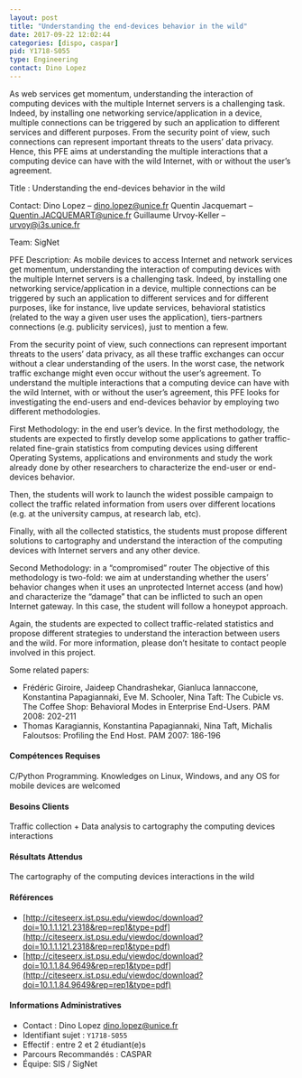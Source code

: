 ```yaml
---
layout: post
title: "Understanding the end-devices behavior in the wild"
date: 2017-09-22 12:02:44
categories: [dispo, caspar]
pid: Y1718-S055
type: Engineering
contact: Dino Lopez
---
```

       
As web services get momentum, understanding the interaction of computing devices with the multiple Internet servers is a challenging task. Indeed, by installing one networking service/application in a device, multiple connections can be triggered by such an application to different services and different purposes. From the security point of view, such connections can represent important threats to the users’ data privacy. Hence, this PFE aims at understanding the multiple interactions that a computing device can have with the wild Internet, with or without the user’s agreement.


Title : Understanding the end-devices behavior in the wild

Contact:
Dino Lopez – dino.lopez@unice.fr
Quentin Jacquemart – Quentin.JACQUEMART@unice.fr
Guillaume Urvoy-Keller – urvoy@i3s.unice.fr

Team:
SigNet

PFE Description:
As mobile devices to access Internet and network services get momentum, understanding the interaction of computing devices with the multiple Internet servers is a challenging task. Indeed, by installing one networking service/application in a device, multiple connections can be triggered by such an application to different services and for different purposes, like for instance, live update services, behavioral statistics (related to the way a given user uses the application), tiers-partners connections (e.g. publicity services), just to mention a few.

From the security point of view, such connections can represent important threats to the users’ data privacy, as all these traffic exchanges can occur without a clear understanding of the users. In the worst case, the network traffic exchange might even occur without the user’s agreement.
To understand the multiple interactions that a computing device can have with the wild Internet, with or without the user’s agreement, this PFE looks for investigating the end-users and end-devices behavior by employing two different methodologies.

First Methodology: in the end user’s device.
In the first methodology, the students are expected to firstly develop some applications to gather traffic-related fine-grain statistics from computing devices using different Operating Systems, applications and environments and study the work already done by other researchers to characterize the end-user or end-devices behavior.

Then, the students will work to launch the widest possible campaign to collect the traffic related information from users over different locations (e.g. at the university campus, at research lab, etc).

Finally, with all the collected statistics, the students must propose different solutions to cartography and understand the interaction of the computing devices with Internet servers and any other device.

Second Methodology: in a “compromised” router
The objective of this methodology is two-fold: we aim at understanding whether the users’ behavior changes when it uses an unprotected Internet access (and how) and characterize the “damage” that can be inflicted to such an open Internet gateway. In this case, the student will follow a honeypot approach.

Again, the students are expected to collect traffic-related statistics and propose different strategies to understand the interaction between users and the wild.
For more information, please don’t hesitate to contact people involved in this project.

Some related papers:
* Frédéric Giroire, Jaideep Chandrashekar, Gianluca Iannaccone, Konstantina Papagiannaki, Eve M. Schooler, Nina Taft: The Cubicle vs. The Coffee Shop: Behavioral Modes in Enterprise End-Users. PAM 2008: 202-211
* Thomas Karagiannis, Konstantina Papagiannaki, Nina Taft, Michalis Faloutsos: Profiling the End Host. PAM 2007: 186-196


#### Compétences Requises
C/Python Programming. Knowledges on Linux, Windows, and any OS for mobile devices are welcomed



     

#### Besoins Clients
Traffic collection + Data analysis to cartography the computing devices interactions

#### Résultats Attendus
The cartography of the computing devices interactions in the wild

#### Références

  * [http://citeseerx.ist.psu.edu/viewdoc/download?doi=10.1.1.121.2318&rep=rep1&type=pdf](http://citeseerx.ist.psu.edu/viewdoc/download?doi=10.1.1.121.2318&rep=rep1&type=pdf)
  * [http://citeseerx.ist.psu.edu/viewdoc/download?doi=10.1.1.84.9649&rep=rep1&type=pdf](http://citeseerx.ist.psu.edu/viewdoc/download?doi=10.1.1.84.9649&rep=rep1&type=pdf)

#### Informations Administratives
  * Contact : Dino Lopez <dino.lopez@unice.fr>
  * Identifiant sujet : `Y1718-S055`
  * Effectif : entre 2 et 2 étudiant(e)s
  * Parcours Recommandés : CASPAR
  * Équipe: SIS / SigNet

     